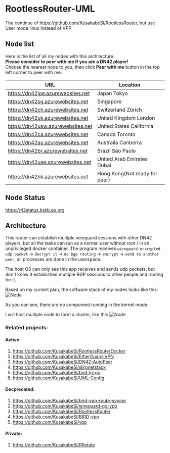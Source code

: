# RootlessRouter-UML

The continue of https://github.com/KusakabeSi/RootlessRouter, but use User mode linux instead of VPP  

## Node list

Here is the list of all my nodes with this architecture.  
**Please consider to peer with me if you are a DN42 player!**  
Choose the nearest node to you, then click **Peer with me** button in the top left corner to peer with me.

URL                              | Location  | 
---------------------------------|-------|
https://dn42jpe.azurewebsites.net|Japan Tokyo
https://dn42sg.azurewebsites.net |Singapore
https://dn42ch.azurewebsites.net |Switzerland Zürich
https://dn42uk.azurewebsites.net |United Kingdom London
https://dn42usw.azurewebsites.net|United States California
https://dn42ca.azurewebsites.net |Canada Toronto
https://dn42au.azurewebsites.net |Australia Canberra
https://dn42br.azurewebsites.net |Brazil São Paulo
https://dn42uae.azurewebsites.net|United Arab Emirates Dubai
https://dn42hk.azurewebsites.net |Hong Kong(Not ready for peer)

## Node Status
https://42status.kskb.eu.org

## Architecture

This router can establish multiple wireguard sessions with other DN42 players, but all the tasks can run as a normal user without root / in an unprivileged docker container.
The program receives `wireguard encrypted udp packet` -> `decrypt it` -> `do bgp routing` -> `encrypt` -> `send to another peer`, all processes are done in the userspace.

The host OS can only see this app receives and sends udp packets, but don't know it established multiple BGP sessions to other people and routing for it.

Based on my current plan, the software stack of my nodes looks like this:
![Node](https://raw.githubusercontent.com/KusakabeSi/RootlessRouter-UML/main/pics/Node.png)

As you can see, there are no component running in the kernel mode.

I will host multiple node to form a cluster, like this
![Node](https://raw.githubusercontent.com/KusakabeSi/RootlessRouter/main/pics/Overview.png)


### Related projects:

#### Active

1. https://github.com/KusakabeSi/RootlessRouterDocker
1. https://github.com/KusakabeSi/EtherGuard-VPN
1. https://github.com/KusakabeSi/DN42-AutoPeer
1. https://github.com/KusakabeSi/slirpnetstack
1. https://github.com/KusakabeSi/bird-lg-go
1. https://github.com/KusakabeSi/UML-Config


#### Decprecated:

1. https://github.com/KusakabeSi/bird-vpp-route-syncer
1. https://github.com/KusakabeSi/wireguard-go-vpp
1. https://github.com/KusakabeSi/RootlessRouter
1. https://github.com/KusakabeSi/BIRD-vpp
1. https://github.com/KusakabeSi/vpp

#### Private:

1. https://github.com/KusakabeSi/RRstate
